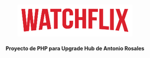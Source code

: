 <div align="center">
<img class="logo" src="public/images/logo.png"/>
</div>
<div align="center">
<h4>Proyecto de PHP para Upgrade Hub de Antonio Rosales</h4>
</div>

